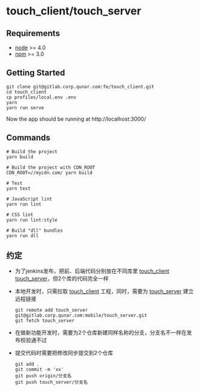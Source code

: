 # touch_client/touch_server

## Requirements

* [node](https://nodejs.org/en/) >= 4.0
* [npm](https://www.npmjs.com/) >= 3.0


## Getting Started

  ```
  git clone git@gitlab.corp.qunar.com:fe/touch_client.git
  cd touch_client
  cp profiles/local.env .env
  yarn
  yarn run serve
  ```

  Now the app should be running at http://localhost:3000/

## Commands
  ```
  # Build the project
  yarn build

  # Build the project with CDN_ROOT
  CDN_ROOT=//mycdn.com/ yarn build

  # Test
  yarn test

  # JavaScript lint
  yarn run lint

  # CSS lint
  yarn run lint:style

  # Build "dll" bundles
  yarn run dll
  ```

## 约定
* 为了jenkins发布，把前、后端代码分别放在不同库里 [touch_client](http://gitlab.corp.qunar.com/fe/touch_client) [touch_server](http://gitlab.corp.qunar.com/mobile/touch_server)，但2个库的代码完全一样
* 本地开发时，只需拉取 [touch_client](http://gitlab.corp.qunar.com/fe/touch_client) 工程，同时，需要为 [touch_server](http://gitlab.corp.qunar.com/mobile/touch_server)  建立远程链接

  ```
  git remote add touch_server git@gitlab.corp.qunar.com:mobile/touch_server.git
  git fetch touch_server
  ```
* 在做新功能开发时，需要为2个仓库新建同样名称的分支，分支名不一样在发布校验通不过
* 提交代码时需要把修改同步提交到2个仓库

  ```
  git add .
  git commit -m 'xx'
  git push origin/分支名
  git push touch_server/分支名
  ```
